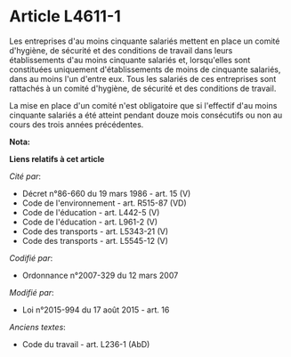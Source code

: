 # Article L4611-1

Les entreprises d'au moins cinquante salariés mettent en place un comité d'hygiène, de sécurité et des conditions de travail
dans leurs établissements d'au moins cinquante salariés et, lorsqu'elles sont constituées uniquement d'établissements de
moins de cinquante salariés, dans au moins l'un d'entre eux. Tous les salariés de ces entreprises sont rattachés à un comité
d'hygiène, de sécurité et des conditions de travail.

La mise en place d'un comité n'est obligatoire que si l'effectif d'au moins cinquante salariés a été atteint pendant douze
mois consécutifs ou non au cours des trois années précédentes.

**Nota:**



**Liens relatifs à cet article**

_Cité par_:

  - Décret n°86-660 du 19 mars 1986 - art. 15 (V)
  - Code de l'environnement - art. R515-87 (VD)
  - Code de l'éducation - art. L442-5 (V)
  - Code de l'éducation - art. L961-2 (V)
  - Code des transports - art. L5343-21 (V)
  - Code des transports - art. L5545-12 (V)

_Codifié par_:

  - Ordonnance n°2007-329 du 12 mars 2007

_Modifié par_:

  - Loi n°2015-994 du 17 août 2015 - art. 16

_Anciens textes_:

  - Code du travail - art. L236-1 (AbD)
